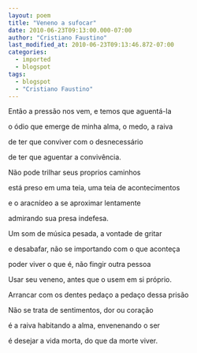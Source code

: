 ```yaml
---
layout: poem
title: "Veneno a sufocar"
date: 2010-06-23T09:13:00.000-07:00
author: "Cristiano Faustino"
last_modified_at: 2010-06-23T09:13:46.872-07:00
categories:
  - imported
  - blogspot
tags:
  - blogspot
  - "Cristiano Faustino"
---
```


Então a pressão nos vem, e temos que aguentá-la

o ódio que emerge de minha alma, o medo, a raiva

de ter que conviver com o desnecessário

de ter que aguentar a convivência.

Não pode trilhar seus proprios caminhos

está preso em uma teia, uma teia de acontecimentos

e o aracnídeo a se aproximar lentamente

admirando sua presa indefesa.

Um som de música pesada, a vontade de gritar

e desabafar, não se importando com o que aconteça

poder viver o que é, não fingir outra pessoa

Usar seu veneno, antes que o usem em si próprio.

Arrancar com os dentes pedaço a pedaço dessa prisão

Não se trata de sentimentos, dor ou coração

é a raiva habitando a alma, envenenando o ser

é desejar a vida morta, do que da morte viver.